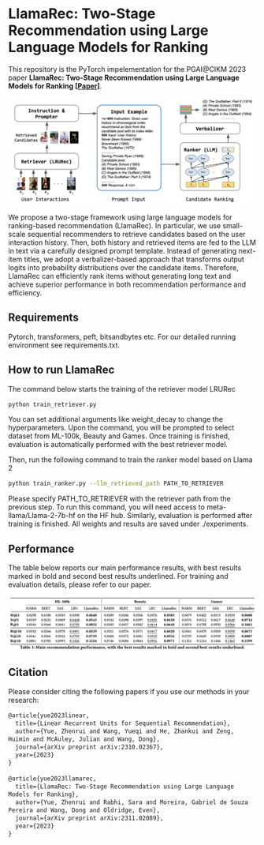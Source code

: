 # LlamaRec: Two-Stage Recommendation using Large Language Models for Ranking

This repository is the PyTorch impelementation for the PGAI@CIKM 2023 paper **LlamaRec: Two-Stage Recommendation using Large Language Models for Ranking [[Paper](https://arxiv.org/abs/2311.02089)]**.

<img src=method.png width=1000>

We propose a two-stage framework using large language models for ranking-based recommendation (LlamaRec). In particular, we use small-scale sequential recommenders to retrieve candidates based on the user interaction history. Then, both history and retrieved items are fed to the LLM in text via a carefully designed prompt template. Instead of generating next-item titles, we adopt a verbalizer-based approach that transforms output logits into probability distributions over the candidate items. Therefore, LlamaRec can efficiently rank items without generating long text and achieve superior performance in both recommendation performance and efficiency.


## Requirements

Pytorch, transformers, peft, bitsandbytes etc. For our detailed running environment see requirements.txt.


## How to run LlamaRec
The command below starts the training of the retriever model LRURec
```bash
python train_retriever.py
```
You can set additional arguments like weight_decay to change the hyperparameters. Upon the command, you will be prompted to select dataset from ML-100k, Beauty and Games. Once training is finished, evaluation is automatically performed with the best retriever model.

Then, run the following command to train the ranker model based on Llama 2
```bash
python train_ranker.py --llm_retrieved_path PATH_TO_RETRIEVER
```
Please specify PATH_TO_RETRIEVER with the retriever path from the previous step. To run this command, you will need access to meta-llama/Llama-2-7b-hf on the HF hub. Similarly, evaluation is performed after training is finished. All weights and results are saved under ./experiments.


## Performance

The table below reports our main performance results, with best results marked in bold and second best results underlined. For training and evaluation details, please refer to our paper.

<img src=performance.png width=1000>


## Citation
Please consider citing the following papers if you use our methods in your research:
```
@article{yue2023linear,
  title={Linear Recurrent Units for Sequential Recommendation},
  author={Yue, Zhenrui and Wang, Yueqi and He, Zhankui and Zeng, Huimin and McAuley, Julian and Wang, Dong},
  journal={arXiv preprint arXiv:2310.02367},
  year={2023}
}

@article{yue2023llamarec,
  title={LlamaRec: Two-Stage Recommendation using Large Language Models for Ranking},
  author={Yue, Zhenrui and Rabhi, Sara and Moreira, Gabriel de Souza Pereira and Wang, Dong and Oldridge, Even},
  journal={arXiv preprint arXiv:2311.02089},
  year={2023}
}
```
